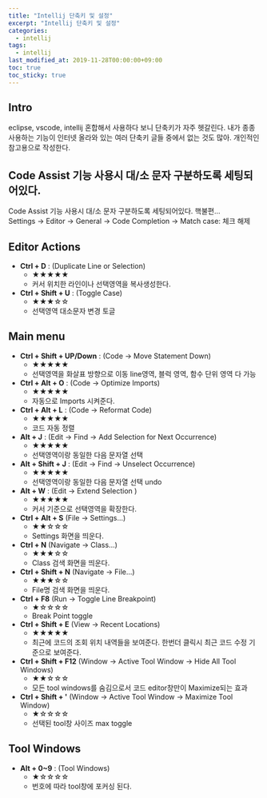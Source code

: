 ```yaml
---
title: "Intellij 단축키 및 설정"
excerpt: "Intellij 단축키 및 설정"
categories: 
  - intellij
tags: 
  - intellij
last_modified_at: 2019-11-28T00:00:00+09:00
toc: true
toc_sticky: true
---
```


## Intro
eclipse, vscode, intellij 혼합해서 사용하다 보니 단축키가 자주 헷갈린다.
내가 종종 사용하는 기능이 인터넷 올라와 있는 여러 단축키 글들 중에서 없는 것도 많아.
개인적인 참고용으로 작성한다.

## Code Assist 기능 사용시 대/소 문자 구분하도록 세팅되어있다.
Code Assist 기능 사용시 대/소 문자 구분하도록 세팅되어있다. 핵불편...<br>
Settings → Editor → General → Code Completion → Match case: 체크 해제


## Editor Actions
- **Ctrl + D** : (Duplicate Line or Selection)
  - ★★★★★
  - 커서 위치한 라인이나 선택영역을 복사생성한다.
- **Ctrl + Shift + U** : (Toggle Case)
  - ★★★☆☆
  - 선택영역 대소문자 변경 토글

## Main menu
- **Ctrl + Shift + UP/Down** : (Code → Move Statement Down)
  - ★★★★★
  - 선택영역을 화살표 방향으로 이동 line영역, 블럭 영역, 함수 단위 영역 다 가능
- **Ctrl + Alt + O** : (Code → Optimize Imports)
  - ★★★★★
  - 자동으로 Imports 시켜준다.
- **Ctrl + Alt + L** : (Code → Reformat Code)
  - ★★★★★
  - 코드 자동 정렬
- **Alt + J** : (Edit → Find → Add Selection for Next Occurrence)
  - ★★★★★
  - 선택영역이랑 동일한 다음 문자열 선택
- **Alt + Shift + J** : (Edit → Find → Unselect Occurrence)
  - ★★★★★
  - 선택영역이랑 동일한 다음 문자열 선택 undo
- **Alt + W** : (Edit → Extend Selection  )
  - ★★★★★
  - 커서 기준으로 선택영역을 확장한다.
- **Ctrl + Alt + S** (File → Settings...)
  - ★★☆☆☆
  - Settings 화면을 띄운다.
- **Ctrl + N** (Navigate → Class...)
  - ★★★☆☆
  - Class 검색 화면을 띄운다.
- **Ctrl + Shift + N** (Navigate → File...)
  - ★★★☆☆
  - File명 검색 화면을 띄운다.
- **Ctrl + F8** (Run → Toggle Line Breakpoint)
  - ★☆☆☆☆
  - Break Point toggle
- **Ctrl + Shift + E** (View → Recent Locations)
  - ★★★★★
  - 최근에 코드의 조회 위치 내역들을 보여준다. 한번더 클릭시 최근 코드 수정 기준으로 보여준다.
- **Ctrl + Shift + F12** (Window → Active Tool Window → Hide All Tool Windows)
  - ★★☆☆☆
  - 모든 tool windows를 숨김으로서 코드 editor창만이 Maximize되는 효과
- **Ctrl + Shift + '** (Window → Active Tool Window → Maximize Tool Window)
  - ★☆☆☆☆
  - 선택된 tool창 사이즈 max toggle

## Tool Windows
- **Alt + 0~9** : (Tool Windows)
  - ★☆☆☆☆
  - 번호에 따라 tool창에 포커싱 된다. 
  
  
